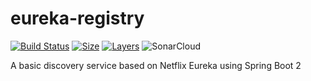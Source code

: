 # eureka-registry

 [![Build Status](https://travis-ci.com/mhashem/eureka-registry.svg?branch=master)](https://travis-ci.com/mhashem/eureka-registry) [![Size](https://shields.beevelop.com/docker/image/image-size/mhachem/eureka-registry/latest.svg?style=flat-square)](https://links.beevelop.com/d-shields) [![Layers](https://shields.beevelop.com/docker/image/layers/mhachem/eureka-registry/latest.svg?style=flat-square)](https://links.beevelop.com/d-shields) ![SonarCloud](https://sonarcloud.io/api/project_badges/measure?project=co.rxstack.registry%3Aeureka-registry&metric=alert_status)

A basic discovery service based on Netflix Eureka using Spring Boot 2
